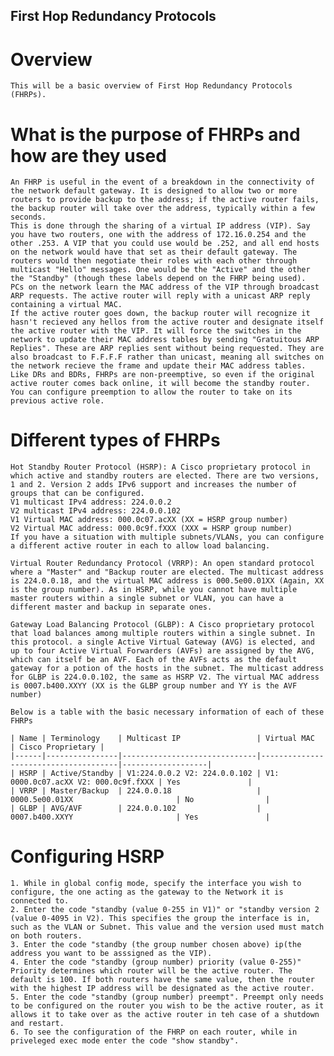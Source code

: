 ## First Hop Redundancy Protocols

# Overview 
    
    This will be a basic overview of First Hop Redundancy Protocols (FHRPs).

# What is the purpose of FHRPs and how are they used

    An FHRP is useful in the event of a breakdown in the connectivity of the network default gateway. It is designed to allow two or more routers to provide backup to the address; if the active router fails, the backup router will take over the address, typically within a few seconds.
    This is done through the sharing of a virtual IP address (VIP). Say you have two routers, one with the address of 172.16.0.254 and the other .253. A VIP that you could use would be .252, and all end hosts on the network would have that set as their default gateway. The routers would then negotiate their roles with each other through multicast "Hello" messages. One would be the "Active" and the other the "Standby" (though these labels depend on the FHRP being used).
    PCs on the network learn the MAC address of the VIP through broadcast ARP requests. The active router will reply with a unicast ARP reply containing a virtual MAC.
    If the active router goes down, the backup router will recognize it hasn't recieved any hellos from the active router and designate itself the active router with the VIP. It will force the switches in the network to update their MAC address tables by sending "Gratuitous ARP Replies". These are ARP replies sent without being requested. They are also broadcast to F.F.F.F rather than unicast, meaning all switches on the network recieve the frame and update their MAC address tables. 
    Like DRs and BDRs, FHRPs are non-preemptive, so even if the original active router comes back online, it will become the standby router. You can configure preemption to allow the router to take on its previous active role.

# Different types of FHRPs

    Hot Standby Router Protocol (HSRP): A Cisco proprietary protocol in which active and standby routers are elected. There are two versions, 1 and 2. Version 2 adds IPv6 support and increases the number of groups that can be configured.
    V1 multicast IPv4 address: 224.0.0.2
    V2 multicast IPv4 address: 224.0.0.102
    V1 Virtual MAC address: 000.0c07.acXX (XX = HSRP group number)
    V2 Virtual MAC address: 000.0c9f.fXXX (XXX = HSRP group number)
    If you have a situation with multiple subnets/VLANs, you can configure a different active router in each to allow load balancing.

    Virtual Router Redundancy Protocol (VRRP): An open standard protocol where a "Master" and "Backup router are elected. The multicast address is 224.0.0.18, and the virtual MAC address is 000.5e00.01XX (Again, XX is the group number). As in HSRP, while you cannot have multiple master routers within a single subnet or VLAN, you can have a different master and backup in separate ones. 

    Gateway Load Balancing Protocol (GLBP): A Cisco proprietary protocol that load balances among multiple routers within a single subnet. In this protocol. a single Active Virtual Gateway (AVG) is elected, and up to four Active Virtual Forwarders (AVFs) are assigned by the AVG, which can itself be an AVF. Each of the AVFs acts as the default gateway for a potion of the hosts in the subnet. The multicast address for GLBP is 224.0.0.102, the same as HSRP V2. The virtual MAC address is 0007.b400.XXYY (XX is the GLBP group number and YY is the AVF number)

    Below is a table with the basic necessary information of each of these FHRPs

    | Name | Terminology    | Multicast IP                 | Virtual MAC                          | Cisco Proprietary |
    |------|----------------|------------------------------|--------------------------------------|-------------------|
    | HSRP | Active/Standby | V1:224.0.0.2 V2: 224.0.0.102 | V1: 0000.0c07.acXX V2: 000.0c9f.fXXX | Yes               |
    | VRRP | Master/Backup  | 224.0.0.18                   | 0000.5e00.01XX                       | No                |
    | GLBP | AVG/AVF        | 224.0.0.102                  | 0007.b400.XXYY                       | Yes               |

# Configuring HSRP 

    1. While in global config mode, specify the interface you wish to configure, the one acting as the gateway to the Network it is connected to.
    2. Enter the code "standby (value 0-255 in V1)" or "standby version 2 (value 0-4095 in V2). This specifies the group the interface is in, such as the VLAN or Subnet. This value and the version used must match on both routers.
    3. Enter the code "standby (the group number chosen above) ip(the address you want to be asssigned as the VIP).
    4. Enter the code "standby (group number) priority (value 0-255)" Priority determines which router will be the active router. The default is 100. If both routers have the same value, then the router with the highest IP address will be designated as the active router. 
    5. Enter the code "standby (group number) preempt". Preempt only needs to be configured on the router you wish to be the active router, as it allows it to take over as the active router in teh case of a shutdown and restart.
    6. To see the configuration of the FHRP on each router, while in priveleged exec mode enter the code "show standby". 